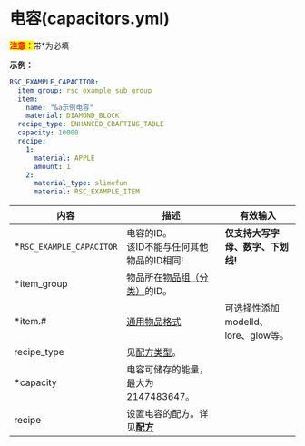 # 电容(capacitors.yml)

<mark style="color:red;">**注意：**</mark>带\*为必填

**示例：**

```yaml
RSC_EXAMPLE_CAPACITOR:
  item_group: rsc_example_sub_group
  item:
    name: "&a示例电容"
    material: DIAMOND_BLOCK
  recipe_type: ENHANCED_CRAFTING_TABLE
  capacity: 10000
  recipe:
    1:
      material: APPLE
      amount: 1
    2:
      material_type: slimefun
      material: RSC_EXAMPLE_ITEM
```

| 内容 | 描述 | 有效输入 |
| --- | ----------- | ----------------- |
| \*`RSC_EXAMPLE_CAPACITOR` | 电容的ID。<br>该ID不能与任何其他物品的ID相同! | **仅支持大写字母、数字、下划线!** |
| \*item_group | 物品所在[物品组（分类）](file/groups.md)的ID。 |
| \*item.# | [通用物品格式](format/universal-item-format.md)| 可选择性添加modelId、lore、glow等。 |
| recipe_type | 见[配方类型](file/recipe_type.md)。 |
| \*capacity | 电容可储存的能量，最大为 2147483647。 |
| recipe | 设置电容的配方。详见[**配方**](format/recipe.md) |
